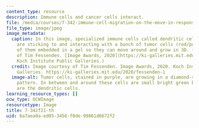 ```yaml
---
content_type: resource
description: Immune cells and cancer cells interact.
file: /media/courses/7-342-immune-cell-migration-on-the-move-in-response-to-pathogens-and-cancer-immunotherapy-fall-2021/6a7aea0aed053456f0de99861d6672f2_7-342f21-th.jpg
file_type: image/jpeg
image_metadata:
  caption: In this image, specialized immune cells called dendritic cells (in green)
    are sticking to and interacting with a bunch of tumor cells (red/purple), all
    of them embedded in a gel so they can move around and grow in 3D. (Image courtesy
    of Tim Fessenden. [Image Awards, 2020](https://ki-galleries.mit.edu/2020/fessenden-1).
    Koch Institute Public Galleries.)
  credit: Image courtesy of Tim Fessenden. Image Awards, 2020. Koch Institute Public
    Galleries. https://ki-galleries.mit.edu/2020/fessenden-1
  image-alt: Tumor cells, stained in purple, are growing in a diamond-shaped lattice
    pattern. In between and around these cells are small bright green blobs, which
    are the dendritic cells.
learning_resource_types: []
ocw_type: OCWImage
resourcetype: Image
title: 7-342f21-th
uid: 6a7aea0a-ed05-3456-f0de-99861d6672f2
---
```


